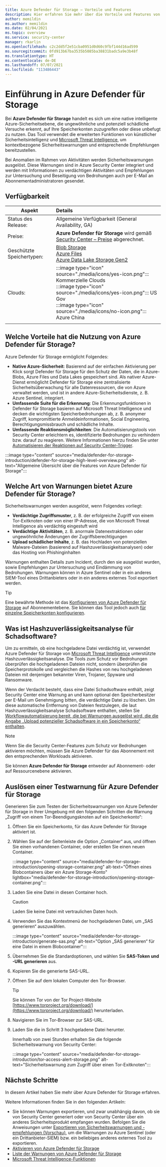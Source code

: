 ```yaml
---
title: Azure Defender für Storage – Vorteile und Features
description: Hier erfahren Sie mehr über die Vorteile und Features von Azure Defender für Storage.
author: memildin
ms.author: memildin
ms.date: 02/04/2021
ms.topic: overview
ms.service: security-center
manager: rkarlin
ms.openlocfilehash: c2c2dd5f2e51cba0951d0d60c9fbf144d16ad599
ms.sourcegitcommit: 0fd913b67ba3535b5085ba38831badc5a9e3b48f
ms.translationtype: HT
ms.contentlocale: de-DE
ms.lasthandoff: 07/07/2021
ms.locfileid: "113486443"
---
```

# <a name="introduction-to-azure-defender-for-storage"></a>Einführung in Azure Defender für Storage

Bei **Azure Defender für Storage** handelt es sich um eine native intelligente Azure-Sicherheitsebene, die ungewöhnliche und potenziell schädliche Versuche erkennt, auf Ihre Speicherkonten zuzugreifen oder diese unbefugt zu nutzen. Das Tool verwendet die erweiterten Funktionen von künstlicher Sicherheitsintelligenz und [Microsoft Threat Intelligence](https://go.microsoft.com/fwlink/?linkid=2128684), um kontextbezogene Sicherheitswarnungen und entsprechende Empfehlungen bereitzustellen.

Bei Anomalien im Rahmen von Aktivitäten werden Sicherheitswarnungen ausgelöst. Diese Warnungen sind in Azure Security Center integriert und werden mit Informationen zu verdächtigen Aktivitäten und Empfehlungen zur Untersuchung und Beseitigung von Bedrohungen auch per E-Mail an Abonnementadministratoren gesendet.

## <a name="availability"></a>Verfügbarkeit

|Aspekt|Details|
|----|:----|
|Status des Release:|Allgemeine Verfügbarkeit (General Availability, GA)|
|Preise:|**Azure Defender für Storage** wird gemäß [Security Center – Preise](https://azure.microsoft.com/pricing/details/security-center/) abgerechnet.|
|Geschützte Speichertypen:|[Blob Storage](https://azure.microsoft.com/services/storage/blobs/)<br>[Azure Files](../storage/files/storage-files-introduction.md)<br>[Azure Data Lake Storage Gen2](../storage/blobs/data-lake-storage-introduction.md)|
|Clouds:|:::image type="icon" source="./media/icons/yes-icon.png"::: Kommerzielle Clouds<br>:::image type="icon" source="./media/icons/yes-icon.png"::: US Gov<br>:::image type="icon" source="./media/icons/no-icon.png"::: Azure China|
|||


## <a name="what-are-the-benefits-of-azure-defender-for-storage"></a>Welche Vorteile hat die Nutzung von Azure Defender für Storage?

Azure Defender für Storage ermöglicht Folgendes:

- **Native Azure-Sicherheit**: Basierend auf der einfachen Aktivierung per Klick sorgt Defender für Storage für den Schutz der Daten, die in Azure-Blobs, Azure Files und Data Lakes gespeichert sind. Als nativer Azure-Dienst ermöglicht Defender für Storage eine zentralisierte Sicherheitsüberwachung für alle Datenressourcen, die von Azure verwaltet werden, und ist in andere Azure-Sicherheitsdienste, z. B. Azure Sentinel, integriert.
- **Umfassende Suite für die Erkennung**: Die Erkennungsfunktionen in Defender für Storage basieren auf Microsoft Threat Intelligence und decken die wichtigsten Speicherbedrohungen ab, z. B. anonymer Zugriff, kompromittierte Anmeldeinformationen, Social Engineering, Berechtigungsmissbrauch und schädliche Inhalte.
- **Umfassende Reaktionsmöglichkeiten**: Die Automatisierungstools von Security Center erleichtern es, identifizierte Bedrohungen zu verhindern bzw. darauf zu reagieren. Weitere Informationen hierzu finden Sie unter [Automatisieren der Reaktionen auf Security Center-Trigger](workflow-automation.md).

:::image type="content" source="media/defender-for-storage-introduction/defender-for-storage-high-level-overview.png" alt-text="Allgemeine Übersicht über die Features von Azure Defender für Storage":::


## <a name="what-kind-of-alerts-does-azure-defender-for-storage-provide"></a>Welche Art von Warnungen bietet Azure Defender für Storage?

Sicherheitswarnungen werden ausgelöst, wenn Folgendes vorliegt:

- **Verdächtige Zugriffsmuster**, z. B. der erfolgreiche Zugriff von einem Tor-Exitknoten oder von einer IP-Adresse, die von Microsoft Threat Intelligence als verdächtig eingestuft wird
- **Verdächtige Aktivitäten**, z. B. anormale Datenextraktionen oder ungewöhnliche Änderungen der Zugriffsberechtigungen
- **Upload schädlicher Inhalte**, z. B. das Hochladen von potenziellen Malware-Dateien (basierend auf Hashzuverlässigkeitsanalysen) oder das Hosting von Phishinginhalten

Warnungen enthalten Details zum Incident, durch den sie ausgelöst wurden, sowie Empfehlungen zur Untersuchung und Eindämmung von Bedrohungen. Warnungen können in Azure Sentinel oder in ein anderes SIEM-Tool eines Drittanbieters oder in ein anderes externes Tool exportiert werden.

> [!TIP]
> Eine bewährte Methode ist das [Konfigurieren von Azure Defender für Storage](../storage/common/azure-defender-storage-configure.md?tabs=azure-security-center) auf Abonnementebene. Sie können das Tool jedoch auch [für einzelne Speicherkonten konfigurieren](../storage/common/azure-defender-storage-configure.md?tabs=azure-portal).


## <a name="what-is-hash-reputation-analysis-for-malware"></a>Was ist Hashzuverlässigkeitsanalyse für Schadsoftware?

Um zu ermitteln, ob eine hochgeladene Datei verdächtig ist, verwendet Azure Defender für Storage von [Microsoft Threat Intelligence](https://go.microsoft.com/fwlink/?linkid=2128684) unterstützte Hashzuverlässigkeitsanalyse. Die Tools zum Schutz vor Bedrohungen überprüfen die hochgeladenen Dateien nicht, sondern überprüfen die Speicherprotokolle und vergleichen die Hashes von neu hochgeladenen Dateien mit denjenigen bekannter Viren, Trojaner, Spyware und Ransomware. 

Wenn der Verdacht besteht, dass eine Datei Schadsoftware enthält, zeigt Security Center eine Warnung an und kann optional den Speicherbesitzer per E-Mail um Genehmigung bitten, die verdächtige Datei zu löschen. Um diese automatische Entfernung von Dateien festzulegen, die laut Hashzuverlässigkeitsanalyse Schadsoftware enthalten, stellen Sie [Workflowautomatisierung bereit, die bei Warnungen ausgelöst wird, die die Angabe „Upload potenzieller Schadsoftware in ein Speicherkonto“ enthalten](https://techcommunity.microsoft.com/t5/azure-security-center/how-to-respond-to-potential-malware-uploaded-to-azure-storage/ba-p/1452005).

> [!NOTE]
> Wenn Sie die Security Center-Features zum Schutz vor Bedrohungen aktivieren möchten, müssen Sie Azure Defender für das Abonnement mit den entsprechenden Workloads aktivieren.
>
> Sie können **Azure Defender für Storage** entweder auf Abonnement- oder auf Ressourcenebene aktivieren.

## <a name="trigger-a-test-alert-for-azure-defender-for-storage"></a>Auslösen einer Testwarnung für Azure Defender für Storage

Generieren Sie zum Testen der Sicherheitswarnungen von Azure Defender für Storage in Ihrer Umgebung mit den folgenden Schritten die Warnung „Zugriff von einem Tor-Beendigungsknoten auf ein Speicherkonto“:

1. Öffnen Sie ein Speicherkonto, für das Azure Defender für Storage aktiviert ist.
1. Wählen Sie auf der Seitenleiste die Option „Container“ aus, und öffnen Sie einen vorhandenen Container, oder erstellen Sie einen neuen Container.

    :::image type="content" source="media/defender-for-storage-introduction/opening-storage-container.png" alt-text="Öffnen eines Blobcontainers über ein Azure Storage-Konto" lightbox="media/defender-for-storage-introduction/opening-storage-container.png":::

1. Laden Sie eine Datei in diesen Container hoch.

    > [!CAUTION]
    > Laden Sie keine Datei mit vertraulichen Daten hoch.

1. Verwenden Sie das Kontextmenü der hochgeladenen Datei, um „SAS generieren“ auszuwählen.

    :::image type="content" source="media/defender-for-storage-introduction/generate-sas.png" alt-text="Option „SAS generieren“ für eine Datei in einem Blobcontainer":::

1. Übernehmen Sie die Standardoptionen, und wählen Sie **SAS-Token und -URL generieren** aus.

1. Kopieren Sie die generierte SAS-URL.

1. Öffnen Sie auf dem lokalen Computer den Tor-Browser.

    > [!TIP]
    > Sie können Tor von der Tor Project-Website [https://www.torproject.org/download/](https://www.torproject.org/download/) herunterladen.

1. Navigieren Sie im Tor-Browser zur SAS-URL.

1. Laden Sie die in Schritt 3 hochgeladene Datei herunter.

    Innerhalb von zwei Stunden erhalten Sie die folgende Sicherheitswarnung von Security Center:

    :::image type="content" source="media/defender-for-storage-introduction/tor-access-alert-storage.png" alt-text="Sicherheitswarnung zum Zugriff über einen Tor-Exitknoten":::

## <a name="next-steps"></a>Nächste Schritte

In diesem Artikel haben Sie mehr über Azure Defender für Storage erfahren.

Weitere Informationen finden Sie in den folgenden Artikeln: 

- Sie können Warnungen exportieren, und zwar unabhängig davon, ob sie von Security Center generiert oder von Security Center über ein anderes Sicherheitsprodukt empfangen wurden. Befolgen Sie die Anweisungen unter [Exportieren von Sicherheitswarnungen und -empfehlungen (Vorschau)](continuous-export.md), um die Warnungen zu Azure Sentinel (oder ein Drittanbieter-SIEM) bzw. ein beliebiges anderes externes Tool zu exportieren.
- [Aktivieren von Azure Defender für Storage](../storage/common/azure-defender-storage-configure.md)
- [Liste der Warnungen von Azure Defender für Storage](alerts-reference.md#alerts-azurestorage)
- [Microsoft Threat Intelligence-Funktionen](https://go.microsoft.com/fwlink/?linkid=2128684)